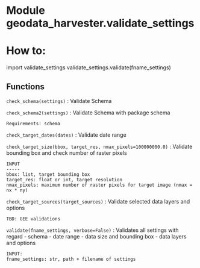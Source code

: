 Module geodata_harvester.validate_settings
==========================================
# How to: 
import validate_settings
validate_settings.validate(fname_settings)

Functions
---------

    
`check_schema(settings)`
:   Validate Schema

    
`check_schema2(settings)`
:   Validate Schema with package schema
    
    Requirements: schema

    
`check_target_dates(dates)`
:   Validate date range

    
`check_target_size(bbox, target_res, nmax_pixels=100000000.0)`
:   Validate bounding box and check number of raster pixels
    
    INPUT
    -----
    bbox: list, target bounding box
    target_res: float or int, target resolution
    nmax_pixels: maximum number of raster pixels for target image (nmax = nx * ny)

    
`check_target_sources(target_sources)`
:   Validate selected data layers and options
    
    TBD: GEE validations

    
`validate(fname_settings, verbose=False)`
:   Validates all settings with regard
        - schema
        - date range
        - data size and bounding box
        - data layers and options
    
    INPUT:
    fname_settings: str, path + filename of settings